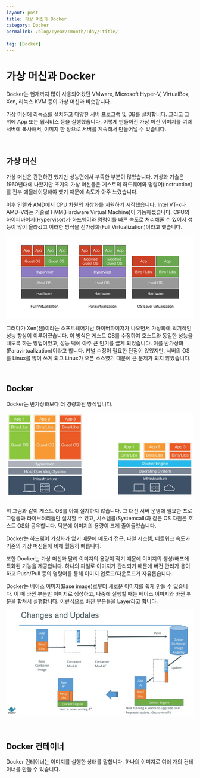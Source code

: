 ```yaml
---
layout: post
title: 가상 머신과 Docker
category: Docker
permalink: /blog/:year/:month/:day/:title/

tag: [Docker]
---
```

# 가상 머신과 Docker

Docker는 현재까지 많이 사용되어왔던 VMware, Microsoft Hyper-V, VirtualBox, Xen, 리눅스 KVM 등이 가상 머신과 비슷합니다.

가상 머신에 리눅스를 설치하고 다양한 서버 프로그램 및 DB를 설치합니다. 그리고 그 위에 App 또는 웹서비스 등을 실행했습니다. 이렇게 만들어진 가상 머신 이미지를 여러 서버에 복사해서, 이미지 한 장으로 서버를 계속해서 만들어낼 수 있습니다.

<br>

## 가상 머신

가상 머신은 간편하긴 했지만 성능면에서 부족한 부분이 많았습니다. 가상화 기술은 1960년대에 나왔지만 초기의 가상 머신들은 게스트의 하드웨어와 명령어(Instruction)를 전부 에뮬레이팅해야 했기 때문에 속도가 아주 느렸습니다.

이후 인텔과 AMD에서 CPU 차원의 가상화를 지원하기 시작했습니다. Intel VT-x나 AMD-V라는 기술로 HVM(Hardware Virtual Machine)이 가능해졌습니다. CPU의 하이퍼바이저(Hypervisor)가 하드웨어와 명령어를 빠른 속도로 처리해줄 수 있어서 성능이 많이 올라갔고 이러한 방식을 전가상화(Full Virtualization)이라고 했습니다.

![Image](/assets/docker/001.png)

그러다가 Xen(젠)이라는 소프트웨어기반 하이버파이저가 나오면서 가상화에 획기적인 성능 향상이 이루어졌습니다. 이 방식은 게스트 OS를 수정하여 호스트와 동일한 성능을 내도록 하는 방법이었고, 성능 덕에 아주 큰 인기를 끌게 되었습니다. 이를 반가상화(Paravirtualization)이라고 합니다. 커널 수정이 필요한 단점이 있었지만, 서버의 OS를 Linux를 많이 쓰게 되고 Linux가 오픈 소스였기 때문에 큰 문제가 되지 않았습니다.

<br>

## Docker

Docker는 반가상화보다 더 경량화된 방식입니다. 

![Image](/assets/docker/002.jpg)

위 그림과 같이 게스트 OS를 아예 설치하지 않습니다. 그 대신 서버 운영에 필요한 프로그램들과 라이브러리들만 설치할 수 있고, 시스템콜(Systemcall)과 같은 OS 자원은 호스트 OS와 공유합니다. 덕분에 이미지의 용량이 크게 줄어들었습니다.

Docker는 하드웨어 가상화가 없기 때문에 메모리 접근, 파일 시스템, 네트워크 속도가 기존의 가상 머신들에 비해 월등히 빠릅니다.

또한 Docker는 가상 머신과 달리 이미지의 용량이 작기 때문에 이미지의 생성/배포에 특화된 기능을 제공합니다. 하나의 파일로 이미지가 관리되기 때문에 버전 관리가 용이하고 Push/Pull 등의 명령어를 통해 이미지 업로드/다운로드가 자유롭습니다.

Docker는 베이스 이미지(Base image)로부터 새로운 이미지를 쉽게 만들 수 있습니다. 이 때 바뀐 부분만 이미지로 생성하고, 나중에 실행할 때는 베이스 이미지와 바뀐 부분을 합쳐서 실행합니다. 이런식으로 바뀐 부분들을 Layer라고 합니다.

![Image](/assets/docker/003.png)

<br>

## Docker 컨테이너

Docker 컨테이너는 이미지를 실행한 상태를 말합니다. 하나의 이미지로 여러 개의 컨테이너를 만들 수 있습니다.